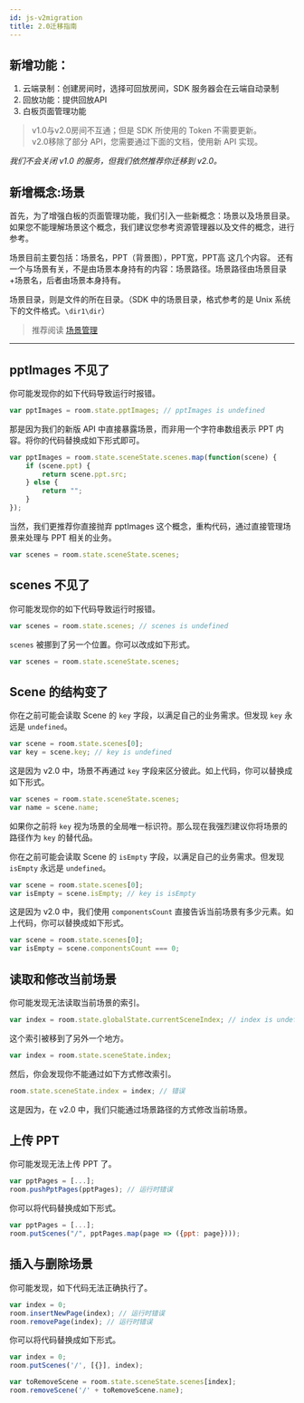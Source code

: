 ```yaml
---
id: js-v2migration
title: 2.0迁移指南
---
```


## 新增功能：

1. 云端录制：创建房间时，选择可回放房间，SDK 服务器会在云端自动录制
1. 回放功能：提供回放API
1. 白板页面管理功能

>v1.0与v2.0房间不互通；但是 SDK 所使用的 Token 不需要更新。  
v2.0移除了部分 API，您需要通过下面的文档，使用新 API 实现。

*我们不会关闭 v1.0 的服务，但我们依然推荐你迁移到 v2.0。*

## 新增概念:场景

首先，为了增强白板的页面管理功能，我们引入一些新概念：场景以及场景目录。
如果您不能理解场景这个概念，我们建议您参考资源管理器以及文件的概念，进行参考。

场景目前主要包括：场景名，PPT（背景图），PPT宽，PPT高 这几个内容。
还有一个与场景有关，不是由场景本身持有的内容：场景路径。场景路径由场景目录+场景名，后者由场景本身持有。

场景目录，则是文件的所在目录。（SDK 中的场景目录，格式参考的是 Unix 系统下的文件格式。`\dir1\dir`）

>推荐阅读 [场景管理](./scenes.md) 

---

## pptImages 不见了

你可能发现你的如下代码导致运行时报错。

```javascript
var pptImages = room.state.pptImages; // pptImages is undefined
```

那是因为我们的新版 API 中直接暴露场景，而非用一个字符串数组表示 PPT 内容。将你的代码替换成如下形式即可。

```javascript
var pptImages = room.state.sceneState.scenes.map(function(scene) {
    if (scene.ppt) {
        return scene.ppt.src;
    } else {
        return "";
    }
});
```

当然，我们更推荐你直接抛弃 pptImages 这个概念，重构代码，通过直接管理场景来处理与 PPT 相关的业务。

```javascript
var scenes = room.state.sceneState.scenes;
```

## scenes 不见了

你可能发现你的如下代码导致运行时报错。

```javascript
var scenes = room.state.scenes; // scenes is undefined
```

``scenes`` 被挪到了另一个位置。你可以改成如下形式。

```javascript
var scenes = room.state.sceneState.scenes;
```

## Scene 的结构变了

你在之前可能会读取 Scene 的 ``key`` 字段，以满足自己的业务需求。但发现 ``key`` 永远是 ``undefined``。

```javascript
var scene = room.state.scenes[0];
var key = scene.key; // key is undefined
```

这是因为 v2.0 中，场景不再通过 ``key`` 字段来区分彼此。如上代码，你可以替换成如下形式。

```javascript
var scenes = room.state.sceneState.scenes;
var name = scene.name;
```

如果你之前将 ``key`` 视为场景的全局唯一标识符。那么现在我强烈建议你将场景的路径作为 ``key`` 的替代品。

你在之前可能会读取 Scene 的 ``isEmpty`` 字段，以满足自己的业务需求。但发现 ``isEmpty`` 永远是 ``undefined``。

```javascript
var scene = room.state.scenes[0];
var isEmpty = scene.isEmpty; // key is isEmpty
```

这是因为 v2.0 中，我们使用 ``componentsCount`` 直接告诉当前场景有多少元素。如上代码，你可以替换成如下形式。

```javascript
var scene = room.state.scenes[0];
var isEmpty = scene.componentsCount === 0;
```

## 读取和修改当前场景

你可能发现无法读取当前场景的索引。

```javascript
var index = room.state.globalState.currentSceneIndex; // index is undefined
```

这个索引被移到了另外一个地方。

```javascript
var index = room.state.sceneState.index;
```

然后，你会发现你不能通过如下方式修改索引。

```javascript
room.state.sceneState.index = index; // 错误
```

这是因为，在 v2.0 中，我们只能通过场景路径的方式修改当前场景。

## 上传 PPT

你可能发现无法上传 PPT 了。

```javascript
var pptPages = [...];
room.pushPptPages(pptPages); // 运行时错误
```

你可以将代码替换成如下形式。

```javascript
var pptPages = [...];
room.putScenes("/", pptPages.map(page => ({ppt: page})));
```

## 插入与删除场景

你可能发现，如下代码无法正确执行了。

```javascript
var index = 0;
room.insertNewPage(index); // 运行时错误
room.removePage(index); // 运行时错误
```

你可以将代码替换成如下形式。

```javascript
var index = 0;
room.putScenes('/', [{}], index);

var toRemoveScene = room.state.sceneState.scenes[index];
room.removeScene('/' + toRemoveScene.name);
```
